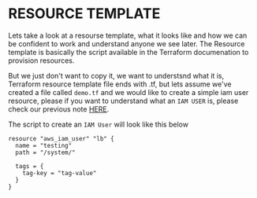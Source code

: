 # RESOURCE TEMPLATE
Lets take a look at a resourse template, what it looks like and how we can be confident to work and understand
anyone we see later. The Resource template is basically the script available in the Terraform documenation 
to provision resources.

But we just don't want to copy it, we want to understsnd what it is, Terraform resource template file ends
with .tf, but lets assume we've created a file called `demo.tf` and we would like to create a simple 
iam user resource, please if you want to understand what an `IAM USER` is, please check our previous 
note [HERE](https://github.com/coredataengineers/CDE-BOOTCAMP/blob/main/09_aws_cloud/02-Identity-And-Access-Management(IAM)/00-iam-resources.md#iam-user).

The script to create an `IAM User` will look like this below
```
resource "aws_iam_user" "lb" {
  name = "testing"
  path = "/system/"

  tags = {
    tag-key = "tag-value"
  }
}
```
